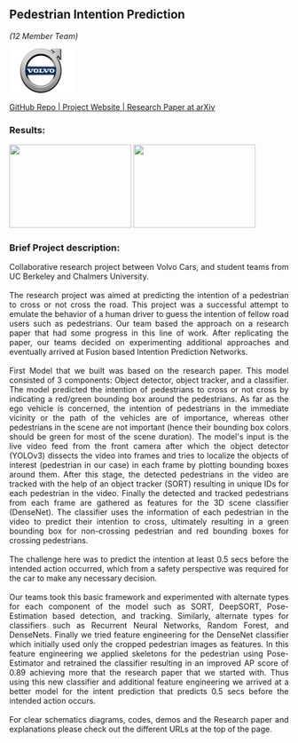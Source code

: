 ## Pedestrian Intention Prediction
*(12 Member Team)*

<p align='left'>
<img src="images/volvo.png?raw=true" width="120" height="80"/>
</p>
<a href='https://github.com/mjpramirez/Volvo-DataX' target = "_blank">
GitHub Repo | 
</a>
<a href='https://matthew29tang.github.io/pid-model/#/' target = "_blank">
Project Website | 
</a>
<a href='https://arxiv.org/abs/2005.07796' target = "_blank">
Research Paper at arXiv
</a>

### Results:
<p align='left'>
<img src="images/modelA.gif?raw=true" width="220" height="150"/>
<img src="images/modelC.gif?raw=true" width="220" height="150"/>
</p>

### Brief Project description:
<p style="text-align: justify;">
Collaborative research project between Volvo Cars, and student teams from UC Berkeley and Chalmers University.
<br><br>
The research project was aimed at predicting the intention of a pedestrian to cross or not cross the road. This project was a successful attempt to emulate the behavior of a human driver to guess the intention of fellow road users such as pedestrians. Our team based the approach on a research paper that had some progress in this line of work. After replicating the paper, our teams decided on experimenting additional approaches and eventually arrived at Fusion based Intention Prediction Networks.
<br><br>
First Model that we built was based on the research paper. This model consisted of 3 components: Object detector, object tracker, and a classifier. The model predicted the intention of pedestrians to cross or not cross by indicating a red/green bounding box around the pedestrians. As far as the ego vehicle is concerned, the intention of pedestrians in the immediate vicinity or the path of the vehicles are of importance, whereas other pedestrians in the scene are not important (hence their bounding box colors should be green for most of the scene duration). The model's input is the live video feed from the front camera after which the object detector (YOLOv3) dissects the video into frames and tries to localize the objects of interest (pedestrian in our case) in each frame by plotting bounding boxes around them. After this stage, the detected pedestrians in the video are tracked with the help of an object tracker (SORT) resulting in unique IDs for each pedestrian in the video. Finally the detected and tracked pedestrians from each frame are gathered as features for the 3D scene classifier (DenseNet). The classifier uses the information of each pedestrian in the video to predict their intention to cross, ultimately resulting in a green bounding box for non-crossing pedestrian and red bounding boxes for crossing pedestrians. 
<br><br>
The challenge here was to predict the intention at least 0.5 secs before the intended action occurred, which from a safety perspective was required for the car to make any necessary decision. 
<br><br>
Our teams took this basic framework and experimented with alternate types for each component of the model such as SORT, DeepSORT, Pose-Estimation based detection, and tracking. Similarly, alternate types for classifiers such as Recurrent Neural Networks, Random Forest, and DenseNets. Finally we tried feature engineering for the DenseNet classifier which initially used only the cropped pedestrian images as features. In this feature engineering we applied skeletons for the pedestrian using Pose-Estimator and retrained the classifier resulting in an improved AP score of 0.89 achieving more that the research paper that we started with. Thus using this new classifier and additional feature engineering we arrived at a better model for the intent prediction that predicts 0.5 secs before the intended action occurs.
<br><br>
For clear schematics diagrams, codes, demos and the Research paper and explanations please check out the different URLs at the top of the page. </p>
